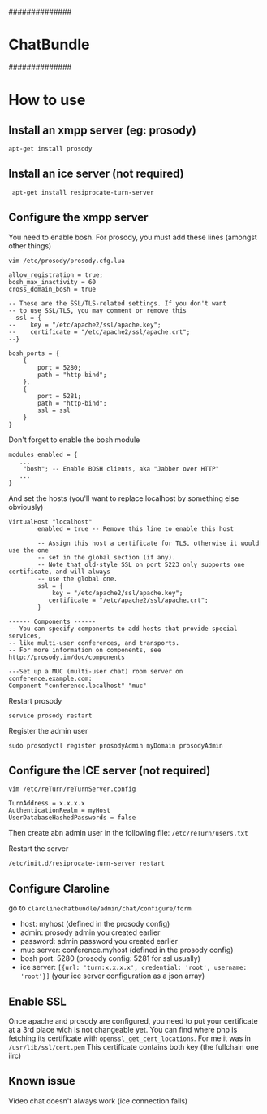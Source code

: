 ##############
# ChatBundle #
##############

How to use
==========

Install an xmpp server (eg: prosody) 
------------------------------------

``` apt-get install prosody ```

Install an ice server (not required)
-----------------------------------

``` apt-get install resiprocate-turn-server```

Configure the xmpp server
------------------------

You need to enable bosh. For prosody, you must add these lines (amongst other things)

```vim /etc/prosody/prosody.cfg.lua```

```
allow_registration = true;
bosh_max_inactivity = 60
cross_domain_bosh = true

-- These are the SSL/TLS-related settings. If you don't want
-- to use SSL/TLS, you may comment or remove this
--ssl = {
--    key = "/etc/apache2/ssl/apache.key";
--    certificate = "/etc/apache2/ssl/apache.crt";
--}

bosh_ports = {
    {
        port = 5280;
        path = "http-bind";
    },
    {
        port = 5281;
        path = "http-bind";
        ssl = ssl
    }
}

```
Don't forget to enable the bosh module 

```
modules_enabled = {
   ...
    "bosh"; -- Enable BOSH clients, aka "Jabber over HTTP"
   ...
}

```

And set the hosts (you'll want to replace localhost by something else obviously)

```
VirtualHost "localhost"
        enabled = true -- Remove this line to enable this host

        -- Assign this host a certificate for TLS, otherwise it would use the one
        -- set in the global section (if any).
        -- Note that old-style SSL on port 5223 only supports one certificate, and will always
        -- use the global one.
        ssl = {
            key = "/etc/apache2/ssl/apache.key";
           certificate = "/etc/apache2/ssl/apache.crt";
        }

------ Components ------
-- You can specify components to add hosts that provide special services,
-- like multi-user conferences, and transports.
-- For more information on components, see http://prosody.im/doc/components

---Set up a MUC (multi-user chat) room server on conference.example.com:
Component "conference.localhost" "muc"
```

Restart prosody 

``` service prosody restart ```

Register the admin user

```
sudo prosodyctl register prosodyAdmin myDomain prosodyAdmin
```

Configure the ICE server (not required)
--------------------------------

```vim /etc/reTurn/reTurnServer.config```

```
TurnAddress = x.x.x.x
AuthenticationRealm = myHost
UserDatabaseHashedPasswords = false
```

Then create abn admin user in the following file: ```/etc/reTurn/users.txt```

Restart the server

``` /etc/init.d/resiprocate-turn-server restart ```

Configure Claroline
------------------
go to ```clarolinechatbundle/admin/chat/configure/form``` 
- host: myhost (defined in the prosody config)
- admin: prosody admin you created earlier
- password: admin password you created earlier
- muc server: conference.myhost (defined in the prosody config)
- bosh port: 5280 (prosody config: 5281 for ssl usually)
- ice server: `[{url: 'turn:x.x.x.x', credential: 'root', username: 'root'}]` (your ice server configuration as a json array)

Enable SSL
---------
Once apache and prosody are configured, you need to put your certificate at a 3rd place wich is not changeable yet. You can find where php is fetching its certificate with ```openssl_get_cert_locations```.
For me it was in ```/usr/lib/ssl/cert.pem``` This certificate contains both key (the fullchain one iirc)

Known issue
----------
Video chat doesn't always work (ice connection fails)
